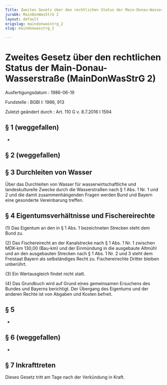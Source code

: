 ```yaml
---
Title: Zweites Gesetz über den rechtlichen Status der Main-Donau-Wasserstraße
jurabk: MainDonWasStrG 2
layout: default
origslug: maindonwasstrg_2
slug: maindonwasstrg_2

---
```


# Zweites Gesetz über den rechtlichen Status der Main-Donau-Wasserstraße (MainDonWasStrG 2)

Ausfertigungsdatum
:   1986-06-19

Fundstelle
:   BGBl I: 1986, 913

Zuletzt geändert durch
:   Art. 110 G v. 8.7.2016 I 1594


## § 1 (weggefallen)

-


## § 2 (weggefallen)



## § 3 Durchleiten von Wasser

Über das Durchleiten von Wasser für wasserwirtschaftliche und landeskulturelle Zwecke durch die Wasserstraßen nach § 1 Abs. 1 Nr. 1 und 2 und die damit zusammenhängenden Fragen werden Bund und Bayern eine gesonderte Vereinbarung treffen.


## § 4 Eigentumsverhältnisse und Fischereirechte

(1) Das Eigentum an den in § 1 Abs. 1 bezeichneten Strecken steht dem Bund zu.

(2) Das Fischereirecht an der Kanalstrecke nach § 1 Abs. 1 Nr. 1 zwischen MDK-km 130,00 (Bau-km) und der Einmündung in die ausgebaute Altmühl und an den ausgebauten Strecken nach § 1 Abs. 1 Nr. 2 und 3 steht dem Freistaat Bayern als selbständiges Recht zu. Fischereirechte Dritter bleiben unberührt.

(3) Ein Wertausgleich findet nicht statt.

(4) Das Grundbuch wird auf Grund eines gemeinsamen Ersuchens des Bundes und Bayerns berichtigt. Der Übergang des Eigentums und der anderen Rechte ist von Abgaben und Kosten befreit.


## § 5

-


## § 6 (weggefallen)

-


## § 7 Inkrafttreten

Dieses Gesetz tritt am Tage nach der Verkündung in Kraft.


